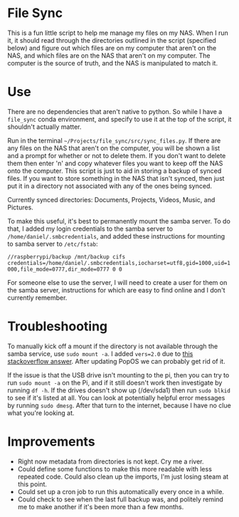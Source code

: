 # File Sync
This is a fun little script to help me manage my files on my NAS. When I run it, it should read through the directories outlined in the script (specified below) and figure out which files are on my computer that aren't on the NAS, and which files are on the NAS that aren't on my computer. The computer is the source of truth, and the NAS is manipulated to match it.

# Use
There are no dependencies that aren't native to python. So while I have a `file_sync` conda environment, and specify to use it at the top of the script, it shouldn't actually matter.

Run in the terminal `~/Projects/file_sync/src/sync_files.py`. If there are any files on the NAS that aren't on the computer, you will be shown a list and a prompt for whether or not to delete them. If you don't want to delete them then enter 'n' and copy whatever files you want to keep off the NAS onto the computer. This script is just to aid in storing a backup of synced files. If you want to store something in the NAS that isn't synced, then just put it in a directory not associated with any of the ones being synced.

Currently synced directories: Documents, Projects, Videos, Music, and Pictures.

To make this useful, it's best to permanently mount the samba server. To do that, I added my login credentials to the samba server to `/home/daniel/.smbcredentials`, and added these instructions for mounting to samba server to `/etc/fstab`:

```//raspberrypi/backup /mnt/backup cifs credentials=/home/daniel/.smbcredentials,iocharset=utf8,gid=1000,uid=1000,file_mode=0777,dir_mode=0777 0 0```

For someone else to use the server, I will need to create a user for them on the samba server, instructions for which are easy to find online and I don't currently remember.


# Troubleshooting
To manually kick off a mount if the directory is not available through the samba service, use `sudo mount -a`. I added `vers=2.0` due to [this stackoverflow answer](https://stackoverflow.com/a/73002054). After updating PopOS we can probably get rid of it.

If the issue is that the USB drive isn't mounting to the pi, then you can try to run `sudo mount -a` on the Pi, and if it still doesn't work then investigate by running `df -h`. If the drives doesn't show up (/dev/sda1) then run `sudo blkid` to see if it's listed at all. You can look at potentially helpful error messages by running `sudo dmesg`. After that turn to the internet, because I have no clue what you're looking at.


# Improvements
* Right now metadata from directories is not kept. Cry me a river.
* Could define some functions to make this more readable with less repeated code. Could also clean up the imports, I'm just losing steam at this point.
* Could set up a cron job to run this automatically every once in a while.
* Could check to see when the last full backup was, and politely remind me to make another if it's been more than a few months.